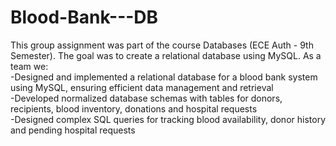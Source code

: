 # Blood-Bank---DB
This group assignment was part of the course Databases (ECE Auth - 9th Semester). The goal was to create a relational database using MySQL. 
As a team we: <br>
-Designed and implemented a relational database for a blood bank system using MySQL, ensuring efficient data management and retrieval <br>
-Developed normalized database schemas with tables for donors, recipients, blood inventory, donations and hospital requests <br>
-Designed complex SQL queries for tracking blood availability, donor history and pending hospital requests <br>
